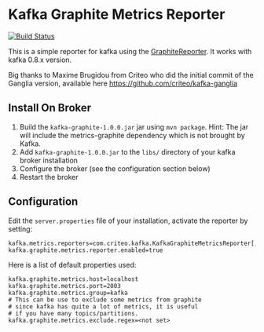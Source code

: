 Kafka Graphite Metrics Reporter
==============================

[![Build Status](https://travis-ci.org/emetriq/kafka-graphite.svg)](https://travis-ci.org/emetriq/kafka-graphite)

This is a simple reporter for kafka using the 
[GraphiteReporter](http://metrics.codahale.com/manual/graphite/). It works with 
kafka 0.8.x version.

Big thanks to Maxime Brugidou from Criteo who did the initial commit of the Ganglia version,
available here https://github.com/criteo/kafka-ganglia

Install On Broker
------------

1. Build the `kafka-graphite-1.0.0.jar` jar using `mvn package`.
   Hint: The jar will include the metrics-graphite dependency
   which is not brought by Kafka.
2. Add `kafka-graphite-1.0.0.jar` to the `libs/` directory of your kafka broker installation
3. Configure the broker (see the configuration section below)
4. Restart the broker

Configuration
------------

Edit the `server.properties` file of your installation, activate the reporter by setting:

    kafka.metrics.reporters=com.criteo.kafka.KafkaGraphiteMetricsReporter[,kafka.metrics.KafkaCSVMetricsReporter[,....]]
    kafka.graphite.metrics.reporter.enabled=true

Here is a list of default properties used:

    kafka.graphite.metrics.host=localhost
    kafka.graphite.metrics.port=2003
    kafka.graphite.metrics.group=kafka
    # This can be use to exclude some metrics from graphite 
    # since kafka has quite a lot of metrics, it is useful
    # if you have many topics/partitions.
    kafka.graphite.metrics.exclude.regex=<not set>

